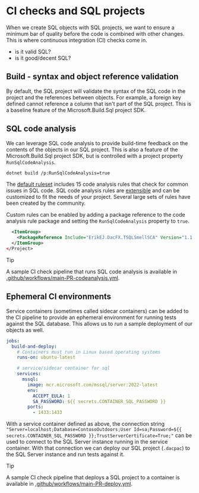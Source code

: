 # CI checks and SQL projects

When we create SQL objects with SQL projects, we want to ensure a minimum bar of quality before the code is combined with other changes. This is where continuous integration (CI) checks come in.

- is it valid SQL?
- is it good/decent SQL?

## Build - syntax and object reference validation

By default, the SQL project will validate the syntax of the SQL code in the project and the references between objects. For example, a foreign key defined cannot reference a column that isn't part of the SQL project. This is a baseline feature of the Microsoft.Build.Sql project SDK.

## SQL code analysis

We can leverage SQL code analysis to provide build-time feedback on the contents of the objects in our SQL project. This is also a feature of the Microsoft.Build.Sql project SDK, but is controlled with a project property `RunSqlCodeAnalysis`.

```bash
dotnet build /p:RunSqlCodeAnalysis=true
```

The [default ruleset](https://learn.microsoft.com/sql/tools/sql-database-projects/concepts/sql-code-analysis/sql-code-analysis) includes 15 code analysis rules that check for common issues in SQL code. SQL code analysis rules are [extensible](https://learn.microsoft.com/sql/tools/sql-database-projects/concepts/code-analysis-extensibility) and can be customized to fit the needs of your project. Several large sets of rules have been created by the community.

Custom rules can be enabled by adding a package reference to the code analysis rule package and setting the `RunSqlCodeAnalysis` property to `true`.

```xml
  <ItemGroup>
    <PackageReference Include="ErikEJ.DacFX.TSQLSmellSCA" Version="1.1.1" />
  </ItemGroup>
</Project>
```

> [!TIP]
> A sample CI check pipeline that runs SQL code analysis is available in [.github/workflows/main-PR-codeanalysis.yml](../.github/workflows/main-PR-codeanalysis.yml).

## Ephemeral CI environments

Service containers (sometimes called sidecar containers) can be added to the CI pipeline to provide an ephemeral environment for running tests against the SQL database. This allows us to run a sample deployment of our objects as well.

```yaml
jobs:
  build-and-deploy:
    # Containers must run in Linux based operating systems
    runs-on: ubuntu-latest

    # service/sidecar container for sql
    services:
      mssql:
        image: mcr.microsoft.com/mssql/server:2022-latest
        env:
          ACCEPT_EULA: 1
          SA_PASSWORD: ${{ secrets.CONTAINER_SQL_PASSWORD }}
        ports:
          - 1433:1433
```

With a service container defined as above, the connection string `"Server=localhost;Database=ContosoOutdoors;User Id=sa;Password=${{ secrets.CONTAINER_SQL_PASSWORD }};TrustServerCertificate=True;"` can be used to connect to the SQL Server instance running in the service container. With that connection we can deploy our SQL project (`.dacpac`) to the SQL Server instance and run tests against it.

> [!TIP]
> A sample CI check pipeline that deploys a SQL project to a container is available in [.github/workflows/main-PR-deploy.yml](../.github/workflows/main-PR-publish.yml).
